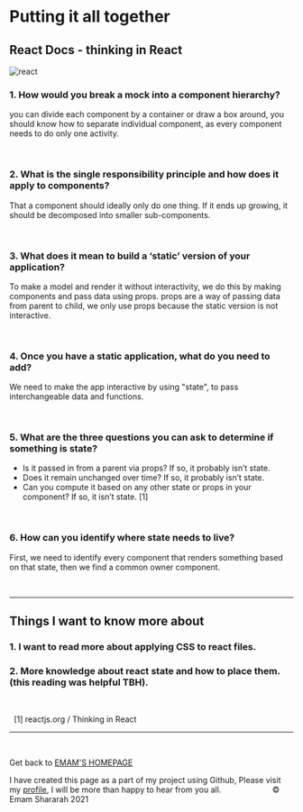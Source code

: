 # Putting it all together

## React Docs - thinking in React


![react](https://survivejs.com/950d04f6f2ce70288627835f007bb9eb.png)


### 1. How would you break a mock into a component hierarchy?

you can divide each component by a container or draw a box around, you should know how to separate individual component, as every component needs to do only one activity.

&nbsp;


### 2. What is the single responsibility principle and how does it apply to components?

That a component should ideally only do one thing. If it ends up growing, it should be decomposed into smaller sub-components.

&nbsp;


### 3. What does it mean to build a ‘static’ version of your application?

 To make a model and render it without interactivity, we do this by making components and pass data using props. props are a way of passing data from parent to child, we only use props because the static version is not interactive.

&nbsp;


### 4. Once you have a static application, what do you need to add?

We need to make the app interactive by using "state", to pass interchangeable data and functions.

&nbsp;


### 5. What are the three questions you can ask to determine if something is state?

* Is it passed in from a parent via props? If so, it probably isn’t state.
* Does it remain unchanged over time? If so, it probably isn’t state.
* Can you compute it based on any other state or props in your component? If so, it isn’t state.
[1]


&nbsp;


### 6. How can you identify where state needs to live?

First, we need to identify every component that renders something based on that state, then we
find a common owner component.

&nbsp;



<hr>

## Things I want to know more about

### 1. I want to read more about applying CSS to react files. 

### 2. More knowledge about react state and how to place them. (this reading was helpful TBH).

&nbsp;



&nbsp;
[1] reactjs.org / Thinking in React


<hr>
&nbsp;
&nbsp;



Get back to [EMAM'S HOMEPAGE](https://emam96.github.io/reading-notes/)

 I have created this page as a part of my project using Github, Please visit my [profile](https://github.com/Emam96), I will be more than happy to hear from you all.      &nbsp;        &nbsp;       &nbsp;   &nbsp;&nbsp;&nbsp;&nbsp;&nbsp;&nbsp;&nbsp;&nbsp;&nbsp;&nbsp;&nbsp;&nbsp;&nbsp;&nbsp;&nbsp;      © Emam Shararah 2021